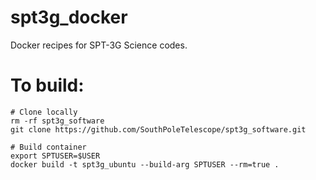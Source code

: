 # spt3g_docker
Docker recipes for SPT-3G Science codes.

# To build:
```
# Clone locally
rm -rf spt3g_software
git clone https://github.com/SouthPoleTelescope/spt3g_software.git

# Build container
export SPTUSER=$USER
docker build -t spt3g_ubuntu --build-arg SPTUSER --rm=true .
```
